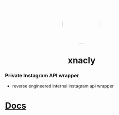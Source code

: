 <p align="center">
    <img style="border-radius: 100px" width="128" height="128" src="https://cdn.discordapp.com/avatars/417699816836169728/8ea8764772217e66ce7b7f9c3dd1561e.png?size=2048">
</p>
<h1 align="center">xnacly</h1>

### Private Instagram API wrapper

- reverse engineered internal instagram api wrapper
# [Docs](https://github.com/xNaCly/InstagramAPIwrapper/tree/master/docs)
